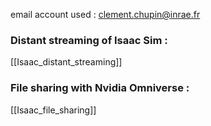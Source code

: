 email account used :
clement.chupin@inrae.fr

### Distant streaming of Isaac Sim :
[[Isaac_distant_streaming]]

### File sharing with Nvidia Omniverse :
[[Isaac_file_sharing]]





